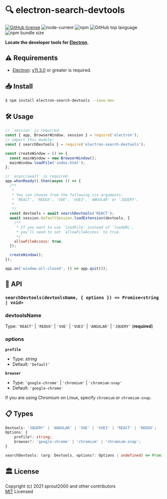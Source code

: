 # :mag: electron-search-devtools

[![GitHub license](https://img.shields.io/github/license/sprout2000/electron-search-devtools)](https://github.com/sprout2000/electron-search-devtools/blob/master/LICENSE.md)
![node-current](https://img.shields.io/node/v/electron-search-devtools)
![npm](https://img.shields.io/npm/dt/electron-search-devtools)
![GitHub top language](https://img.shields.io/github/languages/top/sprout2000/electron-search-devtools)
![npm bundle size](https://img.shields.io/bundlephobia/minzip/electron-search-devtools)

**Locate the developer tools for [Electron](https://www.electronjs.org/).**

## :warning: Requirements

- [Electron](https://www.electronjs.org/): [v11.3.0](https://www.electronjs.org/releases/stable?version=11&page=3#11.3.0) or greater is required.

## :inbox_tray: Install

```sh
$ npm install electron-search-devtools --save-dev
```

## :hammer_and_wrench: Usage

```javascript
// `session` is required.
const { app, BrowserWindow, session } = require('electron');
// import this module:
const { searchDevtools } = require('electron-search-devtools');

const createWindow = () => {
  const mainWindow = new BrowserWindow();
  mainWindow.loadFile('index.html');
};

// `async/await` is required.
app.whenReady().then(async () => {
  /**
   *
   * You can choose from the following six arguments:
   * 'REACT', 'REDUX', 'VUE', 'VUE3', 'ANGULAR' or 'JQUERY'.
   *
   */
  const devtools = await searchDevtools('REACT');
  await session.defaultSession.loadExtension(devtools, {
    /**
     * If you want to use 'loadFile' instead of 'loadURL',
     * you'll need to set `allowFileAccess` to true.
     */
    allowFileAccess: true,
  });

  createWindow();
});

app.on('window-all-closed', () => app.quit());
```

## :green_book: API

### `searchDevtools(devtoolsName, { options }) => Promise<string | void>`

### devtoolsName

Type: `'REACT'` | `'REDUX'` | `'VUE'` | `'VUE3'` | `'ANGULAR'` | `'JQUERY'` (**required**)

### options

**`profile`**
- Type: _string_
- Default: `'Default'`

**`browser`**
- Type: `'google-chrome'` | `'chromium'` | `'chromium-snap'`
- Default: `'google-chrome'`

If you are using Chromium on Linux, specify `chromium` or `chromium-snap`.


## :clipboard: Types

```typescript
Devtools: 'JQUERY' | 'ANGULAR' | 'VUE' | 'VUE3' | 'REACT' | 'REDUX';
Options: {
    profile?: string;
    browser?: 'google-chrome' | 'chromium' | 'chromium-snap';
}

searchDevtools: (arg: Devtools, options?: Options | undefined) => Promise<string | void>;
```

## :classical_building: License

Copyright (c) 2021 sprout2000 and other contributors  
[MIT](https://github.com/sprout2000/electron-search-devtools/blob/master/LICENSE.md) Licensed

